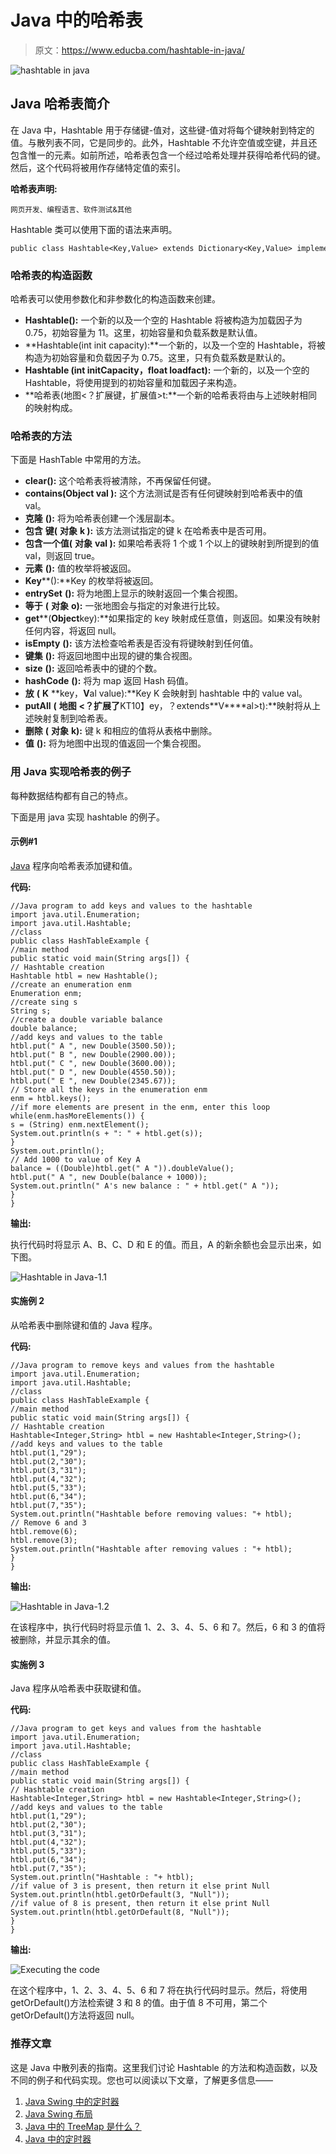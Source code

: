 # Java 中的哈希表

> 原文：<https://www.educba.com/hashtable-in-java/>

![hashtable in java](img/1ccec99e767c00b295a9cec5d977f90b.png)



## Java 哈希表简介

在 Java 中，Hashtable 用于存储键-值对，这些键-值对将每个键映射到特定的值。与散列表不同，它是同步的。此外，Hashtable 不允许空值或空键，并且还包含惟一的元素。如前所述，哈希表包含一个经过哈希处理并获得哈希代码的键。然后，这个代码将被用作存储特定值的索引。

**哈希表声明:**

<small>网页开发、编程语言、软件测试&其他</small>

Hashtable 类可以使用下面的语法来声明。

```
public class Hashtable<Key,Value> extends Dictionary<Key,Value> implements Map<Key,Value>, Cloneable, Serializable
```

### 哈希表的构造函数

哈希表可以使用参数化和非参数化的构造函数来创建。

*   **Hashtable():** 一个新的以及一个空的 Hashtable 将被构造为加载因子为 0.75，初始容量为 11。这里，初始容量和负载系数是默认值。
*   **Hashtable(int init capacity):**一个新的，以及一个空的 Hashtable，将被构造为初始容量和负载因子为 0.75。这里，只有负载系数是默认的。
*   **Hashtable (int initCapacity，float loadfact):** 一个新的，以及一个空的 Hashtable，将使用提到的初始容量和加载因子来构造。
*   **哈希表(地图<？扩展键，扩展值>t:**一个新的哈希表将由与上述映射相同的映射构成。

### 哈希表的方法

下面是 HashTable 中常用的方法。

*   **clear():** 这个哈希表将被清除，不再保留任何键。
*   **contains(Object val ):** 这个方法测试是否有任何键映射到哈希表中的值 val。
*   **克隆** **():** 将为哈希表创建一个浅层副本。
*   **包含** **键(** **对象** **k ):** 该方法测试指定的键 k 在哈希表中是否可用。
*   **包含一个值(** **对象** **val ):** 如果哈希表将 1 个或 1 个以上的键映射到所提到的值 val，则返回 true。
*   **元素** **():** 值的枚举将被返回。
*   **Key****():**Key 的枚举将被返回。
*   **entrySet** **():** 将为地图上显示的映射返回一个集合视图。
*   **等于** **(** **对象** **o):** 一张地图会与指定的对象进行比较。
*   **get****(****Object****key):**如果指定的 key 映射成任意值，则返回。如果没有映射任何内容，将返回 null。
*   **isEmpty** **():** 该方法检查哈希表是否没有将键映射到任何值。
*   **键集** **():** 将返回地图中出现的键的集合视图。
*   **size** **():** 返回哈希表中的键的个数。
*   **hashCode** **():** 将为 map 返回 Hash 码值。
*   **放** **(** **K** **key，****V****al value):**Key K 会映射到 hashtable 中的 value val。
*   **putAll** **(** **地图** **<？扩展了**KT10】ey，？extends**V****al>t):**映射将从上述映射复制到哈希表。
*   **删除** **(** **对象** **k):** 键 k 和相应的值将从表格中删除。
*   **值** **():** 将为地图中出现的值返回一个集合视图。

### 用 Java 实现哈希表的例子

每种数据结构都有自己的特点。

下面是用 java 实现 hashtable 的例子。

#### 示例#1

[Java](https://www.educba.com/what-is-java/) 程序向哈希表添加键和值。

**代码:**

```
//Java program to add keys and values to the hashtable
import java.util.Enumeration;
import java.util.Hashtable;
//class
public class HashTableExample {
//main method
public static void main(String args[]) {
// Hashtable creation
Hashtable htbl = new Hashtable();
//create an enumeration enm
Enumeration enm;
//create sing s
String s;
//create a double variable balance
double balance;
//add keys and values to the table
htbl.put(" A ", new Double(3500.50));
htbl.put(" B ", new Double(2900.00));
htbl.put(" C ", new Double(3600.00));
htbl.put(" D ", new Double(4550.50));
htbl.put(" E ", new Double(2345.67));
// Store all the keys in the enumeration enm
enm = htbl.keys();
//if more elements are present in the enm, enter this loop
while(enm.hasMoreElements()) {
s = (String) enm.nextElement();
System.out.println(s + ": " + htbl.get(s));
}
System.out.println();
// Add 1000 to value of Key A
balance = ((Double)htbl.get(" A ")).doubleValue();
htbl.put(" A ", new Double(balance + 1000));
System.out.println(" A's new balance : " + htbl.get(" A "));
}
}
```

**输出:**

执行代码时将显示 A、B、C、D 和 E 的值。而且，A 的新余额也会显示出来，如下图。

![Hashtable in Java-1.1](img/12acbc9710a51af7fa800a3113960ce5.png)



#### 实施例 2

从哈希表中删除键和值的 Java 程序。

**代码:**

```
//Java program to remove keys and values from the hashtable
import java.util.Enumeration;
import java.util.Hashtable;
//class
public class HashTableExample {
//main method
public static void main(String args[]) {
// Hashtable creation
Hashtable<Integer,String> htbl = new Hashtable<Integer,String>();
//add keys and values to the table
htbl.put(1,"29");
htbl.put(2,"30");
htbl.put(3,"31");
htbl.put(4,"32");
htbl.put(5,"33");
htbl.put(6,"34");
htbl.put(7,"35");
System.out.println("Hashtable before removing values: "+ htbl);
// Remove 6 and 3
htbl.remove(6);
htbl.remove(3);
System.out.println("Hashtable after removing values : "+ htbl);
}
}
```

**输出:**

![Hashtable in Java-1.2](img/b9b006055b62b70e46ac526ff8ec7c6b.png)



在该程序中，执行代码时将显示值 1、2、3、4、5、6 和 7。然后，6 和 3 的值将被删除，并显示其余的值。

#### 实施例 3

Java 程序从哈希表中获取键和值。

**代码:**

```
//Java program to get keys and values from the hashtable
import java.util.Enumeration;
import java.util.Hashtable;
//class
public class HashTableExample {
//main method
public static void main(String args[]) {
// Hashtable creation
Hashtable<Integer,String> htbl = new Hashtable<Integer,String>();
//add keys and values to the table
htbl.put(1,"29");
htbl.put(2,"30");
htbl.put(3,"31");
htbl.put(4,"32");
htbl.put(5,"33");
htbl.put(6,"34");
htbl.put(7,"35");
System.out.println("Hashtable : "+ htbl);
//if value of 3 is present, then return it else print Null
System.out.println(htbl.getOrDefault(3, "Null"));
//if value of 8 is present, then return it else print Null
System.out.println(htbl.getOrDefault(8, "Null"));
}
}
```

**输出:**

![Executing the code](img/4b4c6da5e11ce0031e71c2fb737117dd.png)



在这个程序中，1、2、3、4、5、6 和 7 将在执行代码时显示。然后，将使用 getOrDefault()方法检索键 3 和 8 的值。由于值 8 不可用，第二个 getOrDefault()方法将返回 null。

### 推荐文章

这是 Java 中散列表的指南。这里我们讨论 Hashtable 的方法和构造函数，以及不同的例子和代码实现。您也可以阅读以下文章，了解更多信息——

1.  [Java Swing 中的定时器](https://www.educba.com/timer-in-java-swing/)
2.  [Java Swing 布局](https://www.educba.com/java-swing-layout/)
3.  [Java 中的 TreeMap 是什么？](https://www.educba.com/what-is-treemap-in-java/)
4.  [Java 中的定时器](https://www.educba.com/timer-in-java/)






